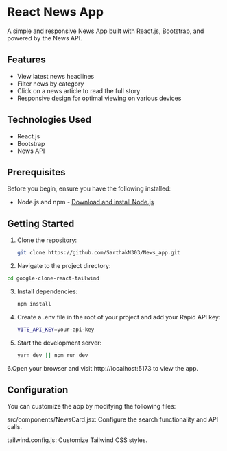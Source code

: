 # React News App

A simple and responsive News App built with React.js, Bootstrap, and powered by the News API.

## Features

- View latest news headlines
- Filter news by category
- Click on a news article to read the full story
- Responsive design for optimal viewing on various devices

## Technologies Used

- React.js
- Bootstrap
- News API

## Prerequisites

Before you begin, ensure you have the following installed:

- Node.js and npm - [Download and install Node.js](https://nodejs.org/)

## Getting Started

1. Clone the repository:

   ```bash
   git clone https://github.com/SarthakN303/News_app.git
   ```
2. Navigate to the project directory:

  ```bash
  cd google-clone-react-tailwind
  ```
3. Install dependencies:

   ```bash
   npm install
   ```
4. Create a .env file in the root of your project and add your Rapid API key:

   ```bash
   VITE_API_KEY=your-api-key
   ```
5. Start the development server:

   ```bash
   yarn dev || npm run dev
   ```
6.Open your browser and visit http://localhost:5173 to view the app.

## Configuration
You can customize the app by modifying the following files:

src/components/NewsCard.jsx: Configure the search functionality and API calls.

tailwind.config.js: Customize Tailwind CSS styles.   
    

      
